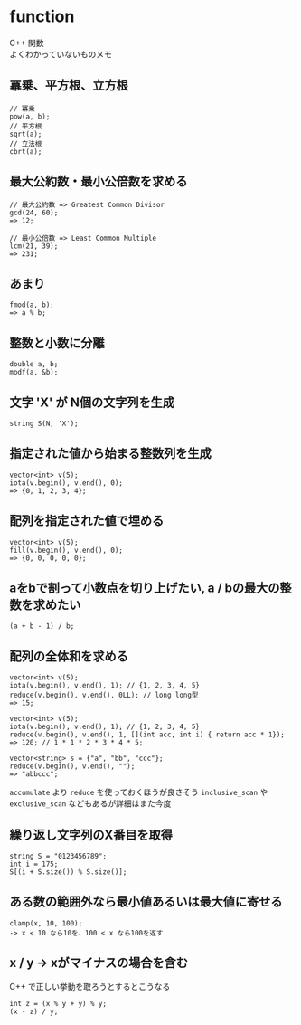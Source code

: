 # function
C++ 関数  
よくわかっていないものメモ

## 冪乗、平方根、立方根
```
// 冪乗
pow(a, b);
// 平方根
sqrt(a);
// 立法根
cbrt(a);
```

## 最大公約数・最小公倍数を求める
```
// 最大公約数 => Greatest Common Divisor
gcd(24, 60);
=> 12;

// 最小公倍数 => Least Common Multiple
lcm(21, 39);
=> 231;
```

## あまり
```
fmod(a, b);
=> a % b;
```

## 整数と小数に分離
```
double a, b;
modf(a, &b);
```

## 文字 'X' が N個の文字列を生成
```string S(N, 'X');```

## 指定された値から始まる整数列を生成
```
vector<int> v(5);
iota(v.begin(), v.end(), 0);
=> {0, 1, 2, 3, 4};
```

## 配列を指定された値で埋める
```
vector<int> v(5);
fill(v.begin(), v.end(), 0);
=> {0, 0, 0, 0, 0};
```

## aをbで割って小数点を切り上げたい, a / bの最大の整数を求めたい
`(a + b - 1) / b;`

## 配列の全体和を求める
```
vector<int> v(5);
iota(v.begin(), v.end(), 1); // {1, 2, 3, 4, 5}
reduce(v.begin(), v.end(), 0LL); // long long型
=> 15;

vector<int> v(5);
iota(v.begin(), v.end(), 1); // {1, 2, 3, 4, 5}
reduce(v.begin(), v.end(), 1, [](int acc, int i) { return acc * 1});
=> 120; // 1 * 1 * 2 * 3 * 4 * 5;

vector<string> s = {"a", "bb", "ccc"};
reduce(v.begin(), v.end(), "");
=> "abbccc";
```

`accumulate` より `reduce` を使っておくほうが良さそう
`inclusive_scan` や `exclusive_scan` などもあるが詳細はまた今度

## 繰り返し文字列のX番目を取得
```
string S = "0123456789";
int i = 175;
S[(i + S.size()) % S.size()];
```

## ある数の範囲外なら最小値あるいは最大値に寄せる
```
clamp(x, 10, 100);
-> x < 10 なら10を、100 < x なら100を返す
```

## x / y -> xがマイナスの場合を含む
C++ で正しい挙動を取ろうとするとこうなる
```
int z = (x % y + y) % y;
(x - z) / y;

```